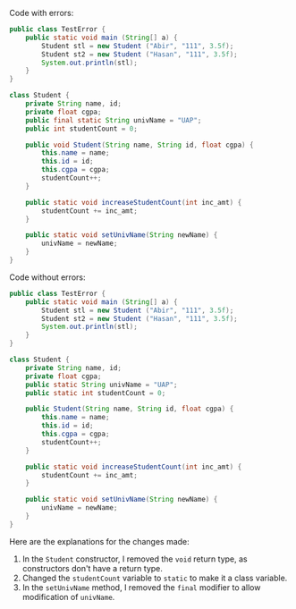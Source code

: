 Code with errors:
```java
public class TestError {
    public static void main (String[] a) {
        Student stl = new Student ("Abir", "111", 3.5f);
        Student st2 = new Student ("Hasan", "111", 3.5f);
        System.out.println(stl);
    }
}

class Student {
    private String name, id;
    private float cgpa;
    public final static String univName = "UAP";
    public int studentCount = 0;

    public void Student(String name, String id, float cgpa) {
        this.name = name;
        this.id = id;
        this.cgpa = cgpa;
        studentCount++;
    }

    public static void increaseStudentCount(int inc_amt) {
        studentCount += inc_amt;
    }

    public static void setUnivName(String newName) {
        univName = newName;
    }
}
```

Code without errors:
```java
public class TestError {
    public static void main (String[] a) {
        Student stl = new Student ("Abir", "111", 3.5f);
        Student st2 = new Student ("Hasan", "111", 3.5f);
        System.out.println(stl);
    }
}

class Student {
    private String name, id;
    private float cgpa;
    public static String univName = "UAP";
    public static int studentCount = 0;

    public Student(String name, String id, float cgpa) {
        this.name = name;
        this.id = id;
        this.cgpa = cgpa;
        studentCount++;
    }

    public static void increaseStudentCount(int inc_amt) {
        studentCount += inc_amt;
    }

    public static void setUnivName(String newName) {
        univName = newName;
    }
}
```

Here are the explanations for the changes made:

1. In the `Student` constructor, I removed the `void` return type, as constructors don't have a return type.
2. Changed the `studentCount` variable to `static` to make it a class variable.
3. In the `setUnivName` method, I removed the `final` modifier to allow modification of `univName`.
